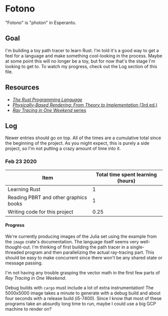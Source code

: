 # Fotono
"Fotono" is "photon" in Esperanto. 

## Goal
I'm building a toy path tracer to learn Rust. I'm told it's a good way to get a feel for a language and make something cool-looking in the process. Maybe at some point this will no longer be a toy, but for now that's the stage I'm looking to get to. To watch my progress, check out the Log section of this file.

## Resources
- [*The Rust Programming Language*](https://doc.rust-lang.org/book/)
- [*Physically-Based Rendering: From Theory to Implementation* (3rd ed.)](http://pbr-book.org/)
- [*Ray Tracing in One Weekend* series](https://raytracing.github.io/)

## Log
Newer entries should go on top. All of the times are a cumulative total since the beginning of the project. As you might expect, this is purely a side project, so I'm not putting a crazy amount of time into it.
### Feb 23 2020
| Item                                  | Total time spent learning (hours) |
|---------------------------------------|----------------------------------------------------|
| Learning Rust                         | 1                                                  |
| Reading PBRT and other graphics books | 1                                                  |
| Writing code for this project         | 0.25                                               |
#### Progress
We're currently producing images of the Julia set using the example from the `image` crate's documentation. The language itself seems very well-thought-out. I'm thinking of first building the path tracer in a single-threaded program and then parallelizing the actual ray-tracing part. This should be easy to make concurrent since there won't be any shared state or message passing. 

I'm not having any trouble grasping the vector math in the first few parts of *Ray Tracing in One Weekend*. 

Debug builds with `cargo` must include a lot of extra instrumentation! The 5000x5000 image takes a minute to generate with a debug build and about four seconds with a release build (i5-7400). Since I know that most of these programs take an absurdly long time to run, maybe I could use a big GCP machine to render on? 